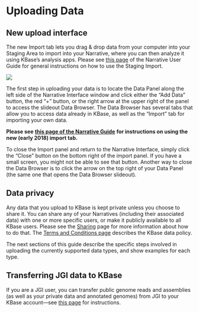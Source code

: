 # Uploading Data

## **New upload interface**

The new Import tab lets you drag & drop data from your computer into your Staging Area to import into your Narrative, where you can then analyze it using KBase’s analysis apps. Please see [this page](../../getting-started/narrative-user-guide/add-data-to-your-narrative.md#uploading-data-from-external-sources) of the Narrative User Guide for general instructions on how to use the Staging Import.

![](http://kbase.us/wp-content/uploads/2018/01/image7.png)

The first step in uploading your data is to locate the Data Panel along the left side of the Narrative Interface window and click either the “Add Data” button, the red “+” button, or the right arrow at the upper right of the panel to access the slideout Data Browser. The Data Browser has several tabs that allow you to access data already in KBase, as well as the “Import” tab for importing your own data. 

**Please see** [**this page of the Narrative Guide**](../../getting-started/narrative-user-guide/add-data-to-your-narrative.md#uploading-data-from-external-sources) **for instructions on using the new \(early 2018\) import tab.**

To close the Import panel and return to the Narrative Interface, simply click the “Close” button on the bottom right of the import panel. If you have a small screen, you might not be able to see that button. Another way to close the Data Browser is to click the arrow on the top right of your Data Panel \(the same one that opens the Data Browser slideout\).

## **Data privacy**

Any data that you upload to KBase is kept private unless you choose to share it. You can share any of your Narratives \(including their associated data\) with one or more specific users, or make it publicly available to all KBase users. Please see the [Sharing](../../getting-started/narrative-user-guide/share-narratives.md) page for more information about how to do that. The [Terms and Conditions page](http://kbase.us/terms-and-conditions/) describes the KBase data policy.  


The next sections of this guide describe the specific steps involved in uploading the currently supported data types, and show examples for each type.

## **Transferring JGI data to KBase**

If you are a JGI user, you can transfer public genome reads and assemblies \(as well as your private data and annotated genomes\) from JGI to your KBase account—see [this page](../transferring-data-from-jgi.md) for instructions.

